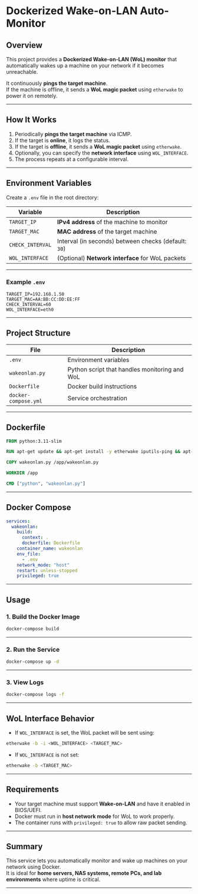 # Dockerized Wake-on-LAN Auto-Monitor

## Overview

This project provides a **Dockerized Wake-on-LAN (WoL) monitor** that automatically wakes up a machine on your network if it becomes unreachable.

It continuously **pings the target machine**.  
If the machine is offline, it sends a **WoL magic packet** using `etherwake` to power it on remotely.

---

## How It Works

1. Periodically **pings the target machine** via ICMP.
2. If the target is **online**, it logs the status.
3. If the target is **offline**, it sends a **WoL magic packet** using `etherwake`.
4. Optionally, you can specify the **network interface** using `WOL_INTERFACE`.
5. The process repeats at a configurable interval.

---

## Environment Variables

Create a `.env` file in the root directory:

| Variable        | Description                                          |
|-----------------|------------------------------------------------------|
| `TARGET_IP`     | **IPv4 address** of the machine to monitor           |
| `TARGET_MAC`    | **MAC address** of the target machine                |
| `CHECK_INTERVAL`| Interval (in seconds) between checks (default: `30`) |
| `WOL_INTERFACE` | (Optional) **Network interface** for WoL packets     |

---

### Example `.env`

```env
TARGET_IP=192.168.1.50
TARGET_MAC=AA:BB:CC:DD:EE:FF
CHECK_INTERVAL=60
WOL_INTERFACE=eth0
```

---

## Project Structure

| File                 | Description                                   |
|----------------------|-----------------------------------------------|
| `.env`               | Environment variables                         |
| `wakeonlan.py`       | Python script that handles monitoring and WoL |
| `Dockerfile`         | Docker build instructions                     |
| `docker-compose.yml` | Service orchestration                         |

---

## Dockerfile

```Dockerfile
FROM python:3.11-slim

RUN apt-get update && apt-get install -y etherwake iputils-ping && apt-get clean && rm -rf /var/lib/apt/lists/*

COPY wakeonlan.py /app/wakeonlan.py

WORKDIR /app

CMD ["python", "wakeonlan.py"]
```

---

## Docker Compose

```yaml
services:
  wakeonlan:
    build:
      context: .
      dockerfile: Dockerfile
    container_name: wakeonlan
    env_file:
      - .env
    network_mode: "host"
    restart: unless-stopped
    privileged: true
```

---

## Usage

### 1. Build the Docker Image

```bash
docker-compose build
```

---

### 2. Run the Service

```bash
docker-compose up -d
```

---

### 3. View Logs

```bash
docker-compose logs -f
```

---

## WoL Interface Behavior

- If `WOL_INTERFACE` is set, the WoL packet will be sent using:

```bash
etherwake -b -i <WOL_INTERFACE> <TARGET_MAC>
```

- If `WOL_INTERFACE` is not set:

```bash
etherwake -b <TARGET_MAC>
```

---

## Requirements

- Your target machine must support **Wake-on-LAN** and have it enabled in BIOS/UEFI.
- Docker must run in **host network mode** for WoL to work properly.
- The container runs with `privileged: true` to allow raw packet sending.

---

## Summary

This service lets you automatically monitor and wake up machines on your network using Docker.  
It is ideal for **home servers, NAS systems, remote PCs, and lab environments** where uptime is critical.

---
